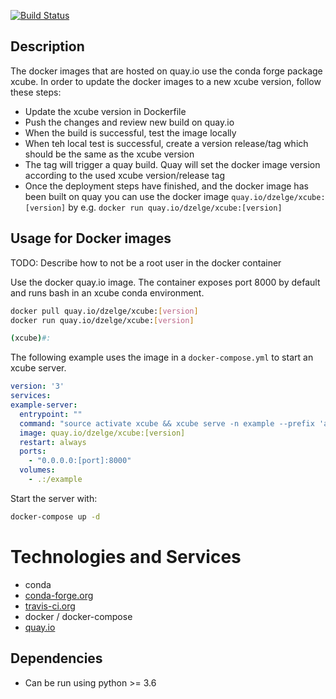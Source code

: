 [![Build Status](https://travis-ci.com/dcs4cop/xcube-docker.svg?branch=master)](https://travis-ci.com/dcs4cop/xcube-docker)

## Description

The docker images that are hosted on quay.io use the conda forge package xcube.
In order to update the docker images to a new xcube version, follow these steps:

- Update the xcube version in Dockerfile
- Push the changes and review new build on quay.io
- When the build is successful, test the image locally
- When teh local test is successful, create a version release/tag which should be the same as the xcube version
- The tag will trigger a quay build. Quay will set the docker image version according to the used
  xcube version/release tag
- Once the deployment steps have finished, and the docker image has been built on quay
  you can use the docker image ```quay.io/dzelge/xcube:[version]``` by e.g.
  ```docker run quay.io/dzelge/xcube:[version]```


## Usage for Docker images

TODO: Describe how to not be a root user in the docker container

Use the docker quay.io image. The container exposes port 8000 by default and runs
bash in an xcube conda environment. 

```bash
docker pull quay.io/dzelge/xcube:[version]
docker run quay.io/dzelge/xcube:[version]

(xcube)#:
```

The following example uses the image in a ```docker-compose.yml``` to start
an xcube server. 

```yaml
version: '3'
services:
example-server:
  entrypoint: ""
  command: "source activate xcube && xcube serve -n example --prefix 'api/v1.dev' -p 8000 -v -u 30 -c /example/server-config.yml --traceperf"
  image: quay.io/dzelge/xcube:[version]
  restart: always
  ports:
    - "0.0.0.0:[port]:8000"
  volumes:
    - .:/example
```

Start the server with:

```bash
docker-compose up -d
```

# Technologies and Services

- conda
- [conda-forge.org](https://conda-forge.org/)
- [travis-ci.org](https://travis-ci.com/dcs4cop/xcube-conda) 
- docker / docker-compose
- [quay.io](https://quay.io/repository/dzelge/xcube)

## Dependencies

- Can be run using python >= 3.6




